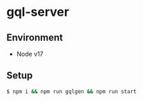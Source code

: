 # gql-server

## Environment
- Node v17

## Setup
```sh
$ npm i && npm run gqlgen && npm run start
```